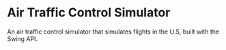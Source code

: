 # Air Traffic Control Simulator
An air traffic control simulator that simulates flights in the U.S, built with the Swing API.
